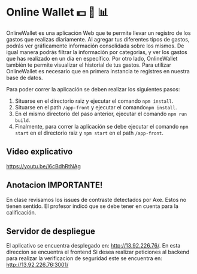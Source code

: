 # Online Wallet :dollar: :calendar: :bar_chart:

OnlineWallet es una aplicación Web que te permite llevar un registro de los gastos que realizas diariamente. Al agregar tus diferentes tipos de gastos, podrás ver gráficamente información consolidada sobre los mismos. De igual manera podrás filtrar la información por categorias, y ver los gastos que has realizado en un día en específico. Por otro lado, OnlineWallet también te permite visualizar el historial de tus gastos. Para utilizar OnlineWallet es necesario que en primera instancia te registres en nuestra base de datos.

Para poder correr la aplicación se deben realizar los siguientes pasos:

1. Situarse en el directorio raiz y ejecutar el comando `npm install`.
2. Situarse en el path `/app-front` y ejecutar el comando`npm install`.
3. En el mismo directorio del paso anterior, ejecutar el comando `npm run build`.
4. Finalmente, para correr la aplicación se debe ejecutar el comando `npm start` en el directorio raiz y `npm start` en el path `/app-front`.

## Video explicativo

https://youtu.be/l6cBdhRtNAg

## Anotacion IMPORTANTE!
En clase revisamos los issues de contraste detectados por Axe. Estos no tienen sentido. El profesor indicó que se debe tener en cuenta para la calificación. 

## Servidor de despliegue
El aplicativo se encuentra desplegado en: http://13.92.226.76/. En esta direccion se encuentra el frontend
Si desea realizar peticiones al backend para realizar la verificacion de seguridad este se encuentra en: http://13.92.226.76:3001/
